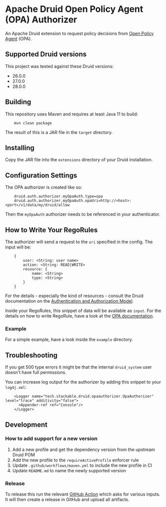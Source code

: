 # Apache Druid Open Policy Agent (OPA) Authorizer

An Apache Druid extension to request policy decisions from [Open Policy Agent](https://www.openpolicyagent.org/) (OPA).

## Supported Druid versions

This project was tested against these Druid versions:

- 26.0.0
- 27.0.0
- 28.0.0

## Building

This repository uses Maven and requires at least Java 11 to build:

        mvn clean package

The result of this is a JAR file in the `target` directory.

## Installing

Copy the JAR file into the `extensions` directory of your Druid installation.

## Configuration Settings

The OPA authorizer is created like so:

        druid.auth.authorizer.myOpaAuth.type=opa
        druid.auth.authorizer.myOpaAuth.opaUri=http://<host>:<port>/v1/data/my/druid/allow

Then the `myOpaAuth` authorizer needs to be referenced in your authenticator.

## How to Write Your RegoRules

The authorizer will send a request to the `uri` specified in the config. The input will be:

        {
            user: <String: user name>
            action: <String: READ|WRITE>
            resource: {
                name: <String>
                type: <String>
            }
        }

For the details - especially the kind of resources - consult the Druid documentation on the [Authentication and Authorization Model](https://druid.apache.org/docs/latest/operations/security-user-auth.html#authentication-and-authorization-model).

Inside your RegoRules, this snippet of data will be available as `input`. For the details on how to write RegoRule, have a look at the [OPA documentation](https://www.openpolicyagent.org/docs/latest/).

### Example

For a simple example, have a look inside the `example` directory.

## Troubleshooting

If you get 500 type errors it might be that the internal `druid_system` user doesn't have full permissions.

You can increase log output for the authorizer by adding this snippet to your `log4j.xml`:

        <Logger name="tech.stackable.druid.opaauthorizer.OpaAuthorizer" level="trace" additivity="false">
          <Appender-ref ref="Console"/>
        </Logger>

## Development

### How to add support for a new version

1. Add a new profile and get the dependency version from the upstream Druid POM
2. Add the new profile to the `requireActiveProfile` enforcer rule
3. Update `.github/workflows/maven.yml` to include the new profile in CI
4. Update `README.md` to name the newly supported version
                            
### Release

To release this run the relevant [GitHub Action](https://github.com/stackabletech/druid-opa-authorizer/actions/workflows/release.yml) which asks for various inputs.
It will then create a release in GitHub and upload all artifacts.

